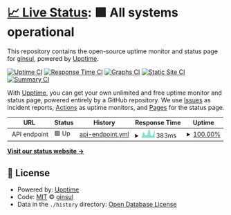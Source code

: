 # [📈 Live Status](https://ginsul.github.io/up): <!--live status--> **🟩 All systems operational**

This repository contains the open-source uptime monitor and status page for [ginsul](https://ginsul.github.io/up), powered by [Upptime](https://github.com/upptime/upptime).

[![Uptime CI](https://github.com/ginsul/up/workflows/Uptime%20CI/badge.svg)](https://github.com/ginsul/up/actions?query=workflow%3A%22Uptime+CI%22)
[![Response Time CI](https://github.com/ginsul/up/workflows/Response%20Time%20CI/badge.svg)](https://github.com/ginsul/up/actions?query=workflow%3A%22Response+Time+CI%22)
[![Graphs CI](https://github.com/ginsul/up/workflows/Graphs%20CI/badge.svg)](https://github.com/ginsul/up/actions?query=workflow%3A%22Graphs+CI%22)
[![Static Site CI](https://github.com/ginsul/up/workflows/Static%20Site%20CI/badge.svg)](https://github.com/ginsul/up/actions?query=workflow%3A%22Static+Site+CI%22)
[![Summary CI](https://github.com/ginsul/up/workflows/Summary%20CI/badge.svg)](https://github.com/ginsul/up/actions?query=workflow%3A%22Summary+CI%22)

With [Upptime](https://upptime.js.org), you can get your own unlimited and free uptime monitor and status page, powered entirely by a GitHub repository. We use [Issues](https://github.com/ginsul/up/issues) as incident reports, [Actions](https://github.com/ginsul/up/actions) as uptime monitors, and [Pages](https://ginsul.github.io/up) for the status page.

<!--start: status pages-->
<!-- This summary is generated by Upptime (https://github.com/upptime/upptime) -->
<!-- Do not edit this manually, your changes will be overwritten -->
<!-- prettier-ignore -->
| URL | Status | History | Response Time | Uptime |
| --- | ------ | ------- | ------------- | ------ |
| <img alt="" src="https://icons.duckduckgo.com/ip3/api.checklyhq.com.ico" height="13"> API endpoint | 🟩 Up | [api-endpoint.yml](https://github.com/ginsul/up/commits/HEAD/history/api-endpoint.yml) | <details><summary><img alt="Response time graph" src="./graphs/api-endpoint/response-time-week.png" height="20"> 383ms</summary><br><a href="https://ginsul.github.io/up/history/api-endpoint"><img alt="Response time 502" src="https://img.shields.io/endpoint?url=https%3A%2F%2Fraw.githubusercontent.com%2Fginsul%2Fup%2FHEAD%2Fapi%2Fapi-endpoint%2Fresponse-time.json"></a><br><a href="https://ginsul.github.io/up/history/api-endpoint"><img alt="24-hour response time 220" src="https://img.shields.io/endpoint?url=https%3A%2F%2Fraw.githubusercontent.com%2Fginsul%2Fup%2FHEAD%2Fapi%2Fapi-endpoint%2Fresponse-time-day.json"></a><br><a href="https://ginsul.github.io/up/history/api-endpoint"><img alt="7-day response time 383" src="https://img.shields.io/endpoint?url=https%3A%2F%2Fraw.githubusercontent.com%2Fginsul%2Fup%2FHEAD%2Fapi%2Fapi-endpoint%2Fresponse-time-week.json"></a><br><a href="https://ginsul.github.io/up/history/api-endpoint"><img alt="30-day response time 1060" src="https://img.shields.io/endpoint?url=https%3A%2F%2Fraw.githubusercontent.com%2Fginsul%2Fup%2FHEAD%2Fapi%2Fapi-endpoint%2Fresponse-time-month.json"></a><br><a href="https://ginsul.github.io/up/history/api-endpoint"><img alt="1-year response time 528" src="https://img.shields.io/endpoint?url=https%3A%2F%2Fraw.githubusercontent.com%2Fginsul%2Fup%2FHEAD%2Fapi%2Fapi-endpoint%2Fresponse-time-year.json"></a></details> | <details><summary><a href="https://ginsul.github.io/up/history/api-endpoint">100.00%</a></summary><a href="https://ginsul.github.io/up/history/api-endpoint"><img alt="All-time uptime 99.91%" src="https://img.shields.io/endpoint?url=https%3A%2F%2Fraw.githubusercontent.com%2Fginsul%2Fup%2FHEAD%2Fapi%2Fapi-endpoint%2Fuptime.json"></a><br><a href="https://ginsul.github.io/up/history/api-endpoint"><img alt="24-hour uptime 100.00%" src="https://img.shields.io/endpoint?url=https%3A%2F%2Fraw.githubusercontent.com%2Fginsul%2Fup%2FHEAD%2Fapi%2Fapi-endpoint%2Fuptime-day.json"></a><br><a href="https://ginsul.github.io/up/history/api-endpoint"><img alt="7-day uptime 100.00%" src="https://img.shields.io/endpoint?url=https%3A%2F%2Fraw.githubusercontent.com%2Fginsul%2Fup%2FHEAD%2Fapi%2Fapi-endpoint%2Fuptime-week.json"></a><br><a href="https://ginsul.github.io/up/history/api-endpoint"><img alt="30-day uptime 96.71%" src="https://img.shields.io/endpoint?url=https%3A%2F%2Fraw.githubusercontent.com%2Fginsul%2Fup%2FHEAD%2Fapi%2Fapi-endpoint%2Fuptime-month.json"></a><br><a href="https://ginsul.github.io/up/history/api-endpoint"><img alt="1-year uptime 99.73%" src="https://img.shields.io/endpoint?url=https%3A%2F%2Fraw.githubusercontent.com%2Fginsul%2Fup%2FHEAD%2Fapi%2Fapi-endpoint%2Fuptime-year.json"></a></details>

<!--end: status pages-->

[**Visit our status website →**](https://ginsul.github.io/up)

## 📄 License

- Powered by: [Upptime](https://github.com/upptime/upptime)
- Code: [MIT](./LICENSE) © [ginsul](https://ginsul.github.io/up)
- Data in the `./history` directory: [Open Database License](https://opendatacommons.org/licenses/odbl/1-0/)
